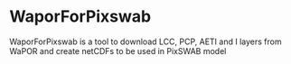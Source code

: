 # WaporForPixswab
WaporForPixswab is a tool to download LCC, PCP, AETI and I layers from WaPOR and create netCDFs to be used in PixSWAB model
